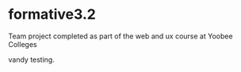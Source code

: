 # formative3.2
Team project completed as part of the web and ux course at Yoobee Colleges

vandy testing.

